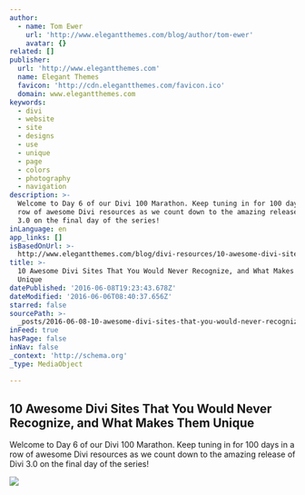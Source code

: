 ```yaml
---
author:
  - name: Tom Ewer
    url: 'http://www.elegantthemes.com/blog/author/tom-ewer'
    avatar: {}
related: []
publisher:
  url: 'http://www.elegantthemes.com'
  name: Elegant Themes
  favicon: 'http://cdn.elegantthemes.com/favicon.ico'
  domain: www.elegantthemes.com
keywords:
  - divi
  - website
  - site
  - designs
  - use
  - unique
  - page
  - colors
  - photography
  - navigation
description: >-
  Welcome to Day 6 of our Divi 100 Marathon. Keep tuning in for 100 days in a
  row of awesome Divi resources as we count down to the amazing release of Divi
  3.0 on the final day of the series!
inLanguage: en
app_links: []
isBasedOnUrl: >-
  http://www.elegantthemes.com/blog/divi-resources/10-awesome-divi-sites-that-you-would-never-recognize-and-what-makes-them-unique?utm_source=Elegant+Themes&utm_campaign=c561771f02-Divi_100_Day_6&utm_medium=email&utm_term=0_c886a2fc0a-c561771f02-49844245
title: >-
  10 Awesome Divi Sites That You Would Never Recognize, and What Makes Them
  Unique
datePublished: '2016-06-08T19:23:43.678Z'
dateModified: '2016-06-06T08:40:37.656Z'
starred: false
sourcePath: >-
  _posts/2016-06-08-10-awesome-divi-sites-that-you-would-never-recognize-and-wh.md
inFeed: true
hasPage: false
inNav: false
_context: 'http://schema.org'
_type: MediaObject

---
```

<article style=""><h1>10 Awesome Divi Sites That You Would Never Recognize, and What Makes Them Unique</h1><p>Welcome to Day 6 of our Divi 100 Marathon. Keep tuning in for 100 days in a row of awesome Divi resources as we count down to the amazing release of Divi 3.0 on the final day of the series!</p><img src="http://cdn.elegantthemes.com/blog/wp-content/uploads/2016/06/day-6.jpg" /></article>